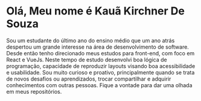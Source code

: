 <h1>Olá, Meu nome é Kauã Kirchner De Souza</h1>
<span>Sou um estudante do último ano do ensino médio que um ano atrás despertou um grande interesse na área de desenvolvimento de software. Desde então tenho direcionado meus estudos para front-end, com foco em React e VueJs.
Neste tempo de estudo desenvolvi boa lógica de programação, capacidade de reproduzir layouts visando boa acessibilidade e usabilidade.
Sou muito curioso e proativo, principalmente quando se trata de novos desafios ou aprendizados, trocar compartilhar e adquirir conhecimentos com outras pessoas. Fique a vontade para dar uma olhada em meus repositórios.</span>
